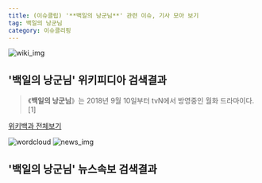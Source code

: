 ```yaml
---
title: (이슈클립) '**백일의 낭군님**' 관련 이슈, 기사 모아 보기
tag: 백일의 낭군님
category: 이슈클리핑
---
```

![wiki_img](https://user-images.githubusercontent.com/42597476/44503234-41136a80-a6d0-11e8-9071-6fc6418eafe4.png)
## **'**백일의 낭군님**'** 위키피디아 검색결과
>《**백일의 낭군님**》는 2018년 9월 10일부터 tvN에서 방영중인 월화 드라마이다.[1]

<a href="https://ko.wikipedia.org/wiki/백일의 낭군님" target="_blank">위키백과 전체보기</a>

![wordcloud](https://s3.ap-northeast-2.amazonaws.com/lyrics101-wordcloud/2018-09-26-1537903480.png)
![news_img](https://user-images.githubusercontent.com/42597476/44507050-1206f400-a6e4-11e8-8d98-7ffbfebb353f.png)
## **'**백일의 낭군님**'** 뉴스속보 검색결과

